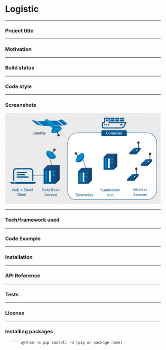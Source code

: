 # **Logistic**
____

### Project title
____
### Motivation
____
### Build status
____
### Code style
____
### Screenshots
![Data flow](https://github.com/hvorya/Lg-IOT/blob/lg1/smart.gif)
____       
### Tech/framework used
____
### Code Example
____
### Installation
____
### API Reference
____
### Tests
____
### License
____
### Installing packages
       ``` python -m pip install -U [pip or package name]

